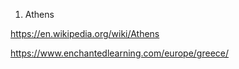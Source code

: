 1) Athens

https://en.wikipedia.org/wiki/Athens

https://www.enchantedlearning.com/europe/greece/


